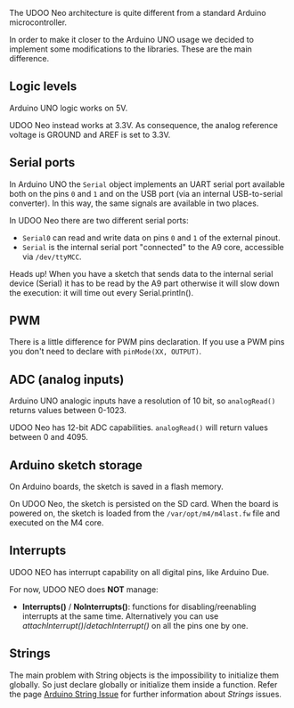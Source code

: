 The UDOO Neo architecture is quite different from a standard Arduino microcontroller.

In order to make it closer to the Arduino UNO usage we decided to implement some modifications to the libraries. These are the main difference.


## Logic levels
Arduino UNO logic works on 5V.

UDOO Neo instead works at 3.3V. As consequence, the analog reference voltage is GROUND and AREF is set to 3.3V.


## Serial ports
In Arduino UNO the `Serial` object implements an UART serial port available both on the pins `0` and `1` and on the USB port (via an internal USB-to-serial converter). In this way, the same signals are available in two places.

In UDOO Neo there are two different serial ports:

* `Serial0` can read and write data on pins `0` and `1` of the external pinout.
* `Serial` is the internal serial port "connected" to the A9 core, accessible via `/dev/ttyMCC`.

<span class="label label-warning">Heads up!</span> When you have a sketch that sends data to the internal serial device (Serial) it has to be read by the A9 part otherwise it will slow down the execution: it will time out every Serial.println().

## PWM
There is a little difference for PWM pins declaration. If you use a PWM pins you don't need to declare with `pinMode(XX, OUTPUT)`.


## ADC (analog inputs)
Arduino UNO analogic inputs have a resolution of 10 bit, so `analogRead()` returns values between 0-1023.

UDOO Neo has 12-bit ADC capabilities. `analogRead()` will return values between 0 and 4095.


## Arduino sketch storage
On Arduino boards, the sketch is saved in a flash memory.

On UDOO Neo, the sketch is persisted on the SD card. When the board is powered on, the sketch is loaded from the `/var/opt/m4/m4last.fw` file and executed on the M4 core.

## Interrupts
UDOO NEO has interrupt capability on all digital pins, like Arduino Due.

For now, UDOO NEO does **NOT** manage:
 - **Interrupts()** / **NoInterrupts()**: functions for disabling/reenabling interrupts at the same time. Alternatively you can use *attachInterrupt()*/*detachInterrupt()* on all the pins one by one.

## Strings
The main problem with String objects is the impossibility to initialize them globally. So just declare globally or initialize them inside a function.
Refer the page [Arduino String Issue](../Debugging_&_Troubleshooting/Arduino_String_issue.html) for further information about *Strings* issues.

<!--

## String object
[coming soon: frafer]

## PWM
[coming soon: frafer]

## ADC
[coming soon: frafer]

-->
